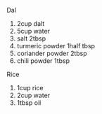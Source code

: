 Dal 


1. 2cup dalt
2. 5cup water
3. salt 2tbsp
4. turmeric powder 1half tbsp
5. coriander powder 2tbsp
6. chili powder 1tbsp


Rice

1. 1cup rice
2. 2cup water
3. 1tbsp oil
  
